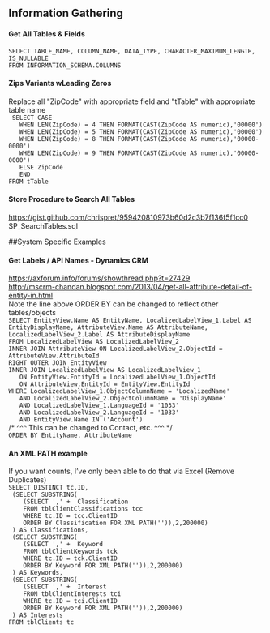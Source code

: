 ## Information Gathering
#### Get All Tables & Fields
`SELECT TABLE_NAME, COLUMN_NAME, DATA_TYPE, CHARACTER_MAXIMUM_LENGTH, IS_NULLABLE`<br />
`FROM INFORMATION_SCHEMA.COLUMNS`

#### Zips Variants wLeading Zeros
Replace all "ZipCode" with appropriate field and "tTable" with appropriate table name<br />
` SELECT CASE`<br />
`	WHEN LEN(ZipCode) = 4 THEN FORMAT(CAST(ZipCode AS numeric),'00000')`<br />
`	WHEN LEN(ZipCode) = 5 THEN FORMAT(CAST(ZipCode AS numeric),'00000')`<br />
`	WHEN LEN(ZipCode) = 8 THEN FORMAT(CAST(ZipCode AS numeric),'00000-0000')`<br />
`	WHEN LEN(ZipCode) = 9 THEN FORMAT(CAST(ZipCode AS numeric),'00000-0000')`<br />
`	ELSE ZipCode`<br />
`	END`<br />
`FROM tTable`

#### Store Procedure to Search All Tables
https://gist.github.com/chrispret/959420810973b60d2c3b7f136f5f1cc0<br />
SP_SearchTables.sql

##System Specific Examples
#### Get Labels / API Names - Dynamics CRM
https://axforum.info/forums/showthread.php?t=27429<br />
http://mscrm-chandan.blogspot.com/2013/04/get-all-attribute-detail-of-entity-in.html<br />
Note the line above ORDER BY can be changed to reflect other tables/objects<br />
`SELECT EntityView.Name AS EntityName, LocalizedLabelView_1.Label AS EntityDisplayName, AttributeView.Name AS AttributeName, LocalizedLabelView_2.Label AS AttributeDisplayName`<br />
`FROM LocalizedLabelView AS LocalizedLabelView_2`<br />
`INNER JOIN AttributeView ON LocalizedLabelView_2.ObjectId = AttributeView.AttributeId`<br />
`RIGHT OUTER JOIN EntityView`<br />
`INNER JOIN LocalizedLabelView AS LocalizedLabelView_1`<br />
`   ON EntityView.EntityId = LocalizedLabelView_1.ObjectId`<br />
`   ON AttributeView.EntityId = EntityView.EntityId`<br />
`WHERE LocalizedLabelView_1.ObjectColumnName = 'LocalizedName'`<br />
`   AND LocalizedLabelView_2.ObjectColumnName = 'DisplayName'`<br />
`   AND LocalizedLabelView_1.LanguageId = '1033'`<br />
`   AND LocalizedLabelView_2.LanguageId = '1033'`<br />
`   AND EntityView.Name IN ('Account')`<br />
/* ^^^ This can be changed to Contact, etc. ^^^ */<br />
`ORDER BY EntityName, AttributeName`<br />

#### An XML PATH example
If you want counts, I’ve only been able to do that via Excel (Remove Duplicates)<br />
`SELECT DISTINCT tc.ID,`<br />
` (SELECT SUBSTRING(`<br />
`    (SELECT ',' +  Classification`<br />
`    FROM tblClientClassifications tcc`<br />
`    WHERE tc.ID = tcc.ClientID`<br />
`    ORDER BY Classification FOR XML PATH('')),2,200000)`<br />
` ) AS Classifications,`<br />
` (SELECT SUBSTRING(`<br />
`    (SELECT ',' +  Keyword`<br />
`    FROM tblClientKeywords tck`<br />
`    WHERE tc.ID = tck.ClientID`<br />
`    ORDER BY Keyword FOR XML PATH('')),2,200000)`<br />
` ) AS Keywords,`<br />
` (SELECT SUBSTRING(`<br />
`    (SELECT ',' +  Interest`<br />
`    FROM tblClientInterests tci`<br />
`    WHERE tc.ID = tci.ClientID`<br />
`    ORDER BY Keyword FOR XML PATH('')),2,200000)`<br />
` ) AS Interests`<br />
`FROM tblClients tc`
